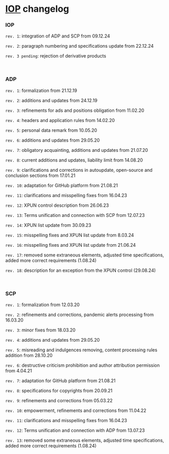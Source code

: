 # [IOP](https://adslbarxatov.github.io/IOP) changelog

### IOP

`rev. 1`: integration of ADP and SCP from 09.12.24

`rev. 2`: paragraph numbering and specifications update from 22.12.24

`rev. 3 pending`: rejection of derivative products

&nbsp;



### ADP

`rev. 1`: formalization from 21.12.19

`rev. 2`: additions and updates from 24.12.19

`rev. 3`: refinements for ads and positions obligation from 11.02.20

`rev. 4`: headers and application rules from 14.02.20

`rev. 5`: personal data remark from 10.05.20

`rev. 6`: additions and updates from 29.05.20

`rev. 7`: obligatory acquainting, additions and updates from 21.07.20

`rev. 8`: current additions and updates, liability limit from 14.08.20

`rev. 9`: clarifications and corrections in autoupdate, open-source and conclusion sections from 17.01.21

`rev. 10`: adaptation for GitHub platform from 21.08.21

`rev. 11`: clarifications and misspelling fixes from 16.04.23

`rev. 12`: XPUN control description from 26.06.23

`rev. 13`: Terms unification and connection with SCP from 12.07.23

`rev. 14`: XPUN list update from 30.09.23

`rev. 15`: misspelling fixes and XPUN list update from 8.03.24

`rev. 16`: misspelling fixes and XPUN list update from 21.06.24

`rev. 17`: removed some extraneous elements, adjusted time specifications, added more correct requirements (1.08.24)

`rev. 18`: description for an exception from the XPUN control (29.08.24)

&nbsp;



### SCP

`rev. 1`: formalization from 12.03.20

`rev. 2`: refinements and corrections, pandemic alerts processing from 16.03.20

`rev. 3`: minor fixes from 18.03.20

`rev. 4`: additions and updates from 29.05.20

`rev. 5`: misreading and indulgences removing, content processing rules addition from 28.10.20

`rev. 6`: destructive criticism prohibition and author attribution permission from 4.04.21

`rev. 7`: adaptation for GitHub platform from 21.08.21

`rev. 8`: specifications for copyrights from 20.09.21

`rev. 9`: refinements and corrections from 05.03.22

`rev. 10`: empowerment, refinements and corrections from 11.04.22

`rev. 11`: clarifications and misspelling fixes from 16.04.23

`rev. 12`: Terms unification and connection with ADP from 13.07.23

`rev. 13`: removed some extraneous elements, adjusted time specifications, added more correct requirements (1.08.24)
